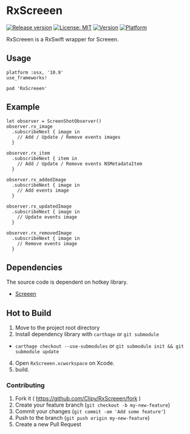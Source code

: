 # RxScreeen
[![Release version](https://img.shields.io/github/release/Clipy/RxScreeen.svg)](https://github.com/Clipy/RxScreeen/releases/latest)
[![License: MIT](https://img.shields.io/github/license/Clipy/RxScreeen.svg)](https://github.com/Clipy/RxScreeen/blob/master/LICENSE)
[![Version](https://img.shields.io/cocoapods/v/RxScreeen.svg)](http://cocoadocs.org/docsets/RxScreeen)
[![Platform](https://img.shields.io/cocoapods/p/RxScreeen.svg)](http://cocoadocs.org/docsets/RxScreeen)

RxScreeen is a RxSwift wrapper for Screeen.

## Usage
```
platform :osx, '10.9'
use_frameworks!

pod 'RxScreeen'
```

## Example
```
let observer = ScreenShotObserver()
observer.rx_image
  .subscribeNext { image in
    // Add / Update / Remove events images
  }
  
observer.rx_item
  .subscribeNext { item in 
    // Add / Update / Remove events NSMetadataItem
  }
  
observer.rx_addedImage
  .subscribeNext { image in
    // Add events image
  }
  
observer.rx_updatedImage
  .subscribeNext { image in
    // Update events image
  }

observer.rx_removedImage
  .subscribeNext { image in
    // Remove events image
  }
```

## Dependencies
The source code is dependent on hotkey library.
- [Screeen](https://github.com/Clipy/Screeen)

## Hot to Build
1. Move to the project root directory
2. Install dependency library with `carthage` or `git submodule`
 - `carthage checkout --use-submodules` or `git submodule init && git submodule update`
4. Open `RxScreeen.xcworkspace` on Xcode.
5. build.

### Contributing
1. Fork it ( https://github.com/Clipy/RxScreeen/fork )
2. Create your feature branch (`git checkout -b my-new-feature`)
3. Commit your changes (`git commit -am 'Add some feature'`)
4. Push to the branch (`git push origin my-new-feature`)
5. Create a new Pull Request

